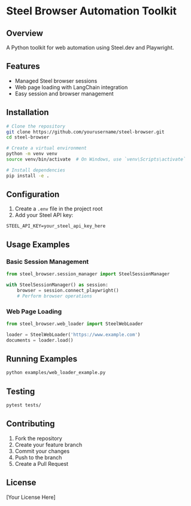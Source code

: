 # Steel Browser Automation Toolkit

## Overview
A Python toolkit for web automation using Steel.dev and Playwright.

## Features
- Managed Steel browser sessions
- Web page loading with LangChain integration
- Easy session and browser management

## Installation

```bash
# Clone the repository
git clone https://github.com/yourusername/steel-browser.git
cd steel-browser

# Create a virtual environment
python -m venv venv
source venv/bin/activate  # On Windows, use `venv\Scripts\activate`

# Install dependencies
pip install -e .
```

## Configuration
1. Create a `.env` file in the project root
2. Add your Steel API key:
```
STEEL_API_KEY=your_steel_api_key_here
```

## Usage Examples

### Basic Session Management
```python
from steel_browser.session_manager import SteelSessionManager

with SteelSessionManager() as session:
    browser = session.connect_playwright()
    # Perform browser operations
```

### Web Page Loading
```python
from steel_browser.web_loader import SteelWebLoader

loader = SteelWebLoader('https://www.example.com')
documents = loader.load()
```

## Running Examples
```bash
python examples/web_loader_example.py
```

## Testing
```bash
pytest tests/
```

## Contributing
1. Fork the repository
2. Create your feature branch
3. Commit your changes
4. Push to the branch
5. Create a Pull Request

## License
[Your License Here]